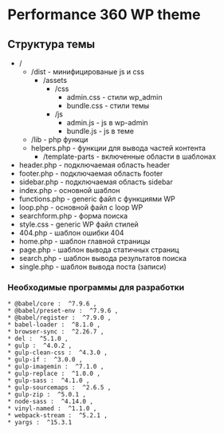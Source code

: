 # Performance 360 WP theme

## Структура темы
* /
    * /dist - минифицированые js и css
        * /assets
            * /css
               * admin.css - стили wp_admin
               * bundle.css - стили темы
            * /js
               * admin.js - js в wp-admin
               * bundle.js - js в теме
    * /lib -  php функци
    * helpers.php - функции для вывода частей контента
        * /template-parts - включенные области в шаблонах
 * header.php - подключаемая область header
 * footer.php - подключаемая область footer  
 * sidebar.php - подключаемая область sidebar 
 * index.php - основной шаблон
 * functions.php - generic файл с функциями WP
 * loop.php - основной файл c loop WP
 * searchform.php - форма поиска
 * style.css - generic WP файл стилей
 * 404.php - шаблон ошибки 404
 * home.php - шаблон главной страницы
 * page.php - шаблон вывода статичных страниц
 * search.php - шаблон вывода результатов поиска
 * single.php - шаблон вывода поста (записи)

### Необходимые программы для разработки

    * @babel/core :  ^7.9.6 ,
    * @babel/preset-env :  ^7.9.6 ,
    * @babel/register :  ^7.9.0 ,
    * babel-loader :  ^8.1.0 ,
    * browser-sync :  ^2.26.7 ,
    * del :  ^5.1.0 ,
    * gulp :  ^4.0.2 ,
    * gulp-clean-css :  ^4.3.0 ,
    * gulp-if :  ^3.0.0 ,
    * gulp-imagemin :  ^7.1.0 ,
    * gulp-replace :  ^1.0.0 ,
    * gulp-sass :  ^4.1.0 ,
    * gulp-sourcemaps :  ^2.6.5 ,
    * gulp-zip :  ^5.0.1 ,
    * node-sass :  ^4.14.0 ,
    * vinyl-named :  ^1.1.0 ,
    * webpack-stream :  ^5.2.1 ,
    * yargs :  ^15.3.1 

